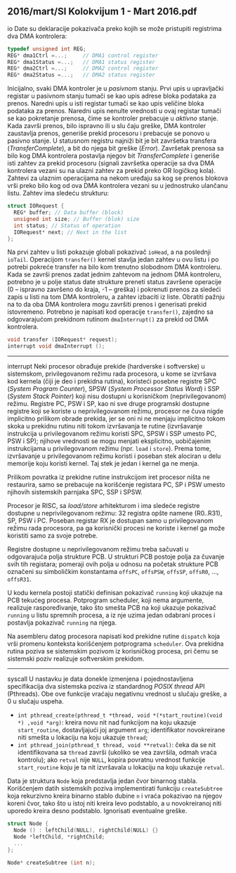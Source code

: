 2016/mart/SI Kolokvijum 1 - Mart 2016.pdf
--------------------------------------------------------------------------------
io
Date su deklaracije pokazivača preko kojih se može pristupiti registrima dva DMA kontrolera:
```cpp
typedef unsigned int REG;
REG* dma1Ctrl =...;     // DMA1 control register
REG* dma1Status =...;   // DMA1 status register
REG* dma2Ctrl =...;     // DMA2 control register
REG* dma2Status =...;   // DMA2 status register
```
Inicijalno,  svaki DMA kontroler je u *pasivnom*  stanju.  Prvi upis u upravljački registar u
pasivnom stanju tumači se kao upis adrese bloka podataka za prenos.  Naredni upis u isti
registar tumači se kao upis veličine bloka podataka za prenos. Naredni upis nenulte vrednosti
u ovaj registar tumači se kao pokretanje prenosa, čime se kontroler prebacuje u *aktivno* stanje.
Kada završi prenos,  bilo ispravno ili u slu
čaju greške,  DMA kontroler zaustavlja prenos,
generiše prekid procesoru i prebacuje se ponovo u pasivno stanje. U statusnom registru najniži
bit je bit završetka transfera (*TransferComplete*), a bit do njega bit greške (*Error*). Završetak
prenosa sa bilo kog DMA kontrolera postavlja njegov bit *TransferComplete*  i generiše isti
zahtev za prekid procesoru (signali završetka operacije sa dva DMA kontrolera vezani su na
ulazni zahtev za prekid preko OR logičkog kola).
Zahtevi za ulaznim operacijama na nekom uređaju sa kog se prenos blokova vrši preko bilo
kog od ova DMA kontrolera vezani su u jednostruko ulančanu listu.  Zahtev ima sledeću
strukturu:
```cpp
struct IORequest {
  REG* buffer; // Data buffer (block)
  unsigned int size; // Buffer (blok) size
  int status; // Status of operation
  IORequest* next; // Next in the list
};
```
Na prvi zahtev u listi pokazuje globali pokazivač `ioHead`, a na poslednji `ioTail`. Operacijom
`transfer()` kernel stavlja jedan zahtev u ovu listu i po potrebi pokreće transfer na bilo kom
trenutno slobodnom DMA kontroleru.  Kada se završi prenos zadat jednim zahtevom na
jednom DMA kontroleru,  potrebno je u polje status date strukture preneti status završene
operacije (0 –  ispravno završeno do kraja,  -1 –  greška)  i pokrenuti prenos za sledeći zapis u
listi na tom DMA kontroleru,  a zahtev izbaciti iz liste.  Obratiti pažnju na to da oba DMA
kontrolera mogu završiti prenos i generisati prekid istovremeno.
Potrebno je napisati kod operacije `transfer()`,  zajedno sa odgovarajućom prekidnom
rutinom `dmaInterrupt()` za prekid od DMA kontrolera.
```cpp
void transfer (IORequest* request);
interrupt void dmaInterrupt ();
```

--------------------------------------------------------------------------------
interrupt
Neki procesor obrađuje prekide (hardverske i softverske)  u sistemskom,  privilegovanom
režimu rada procesora, u kome se izvršava kod kernela (čiji je deo i prekidna rutina), koristeći
posebne registre SPC (*System Program Counter*),  SPSW (*System Processor Status Word*)  i
SSP (*System Stack Pointer*)  koji nisu dostupni u korisničkom (neprivilegovanom)  režimu.
Registre PC,  PSW i SP,  kao ni sve druge programski dostupne registre koji se koriste u
neprivilegovanom režimu,  procesor ne čuva nigde implicitno prilikom obrade prekida,  jer se
oni ni ne menjaju implicitno tokom skoka u prekidnu rutinu niti tokom izvršavanja te rutine
(izvršavanje instrukcija u privilegovanom režimu koristi SPC, SPSW i SSP umesto PC, PSW
i SP);   njihove vrednosti se mogu menjati eksplicitno,   uobičajenim instrukcijama u
privilegovanom režimu (npr. `load`  i `store`).  Prema tome,  izvršavanje u privilegovanom
režimu koristi i poseban stek alociran u delu memorije koju koristi kernel. Taj stek je jedan i
kernel ga ne menja.

Prilikom povratka iz prekidne rutine instrukcijom iret procesor ništa ne restaurira,  samo se
prebacuje na korišćenje registara PC,  SP i PSW umesto njihovih sistemskih parnjaka SPC,
SSP i SPSW.

Procesor je RISC,   sa *load/store*   arhitekturom i ima sledeće registre dostupne u
neprivilegovanom režimu:  32 registra opšte namene (R0..R31),  SP,  PSW i PC.  Poseban
registar RX je dostupan samo u privilegovanom režimu rada procesora,  pa ga korisnički
procesi ne koriste i kernel ga može koristiti samo za svoje potrebe.

Registre dostupne u neprivilegovanom režimu treba sačuvati u odgovarajuća polja strukture
PCB.  U strukturi PCB postoje polja za čuvanje svih tih registara;  pomeraji ovih polja u
odnosu na početak strukture PCB označeni su simboličkim konstantama `offsPC`, `offsPSW`, `offsSP`, `offsR0`, ..., `offsR31`.

U kodu kernela postoji statički definisan pokazivač `running`  koji ukazuje na PCB tekućeg
procesa.  Potprogram scheduler,  koji nema argumente,  realizuje raspoređivanje,  tako što
smešta PCB na koji ukazuje pokazivač `running` u listu spremnih procesa, a iz nje uzima jedan
odabrani proces i postavlja pokazivač `running` na njega.

Na asembleru datog procesora napisati kod prekidne rutine `dispatch`  koja vrši promenu
konteksta korišćenjem potprograma `scheduler`.  Ova prekidna rutina poziva se sistemskim
pozivom iz korisničkog procesa, pri čemu se sistemski poziv realizuje softverskim prekidom.

--------------------------------------------------------------------------------
syscall
U nastavku je data donekle izmenjena i pojednostavljena specifikacija dva sistemska poziva iz
standardnog *POSIX thread*  API (Pthreads).  Obe ove funkcije vraćaju negativnu vrednost u slučaju greške, a 0 u slučaju uspeha.

- `int pthread_create(pthread_t *thread, void *(*start_routine)(void *) ,void *arg)`:   kreira novu nit nad funkcijom na koju ukazuje `start_routine`, dostavljajući joj argument `arg`;  identifikator novokreirane niti smešta u lokaciju na koju ukazuje `thread`;
- `int pthread_join(pthread_t thread, void **retval)`: čeka da se nit
identifikovana sa `thread`  završi (ukoliko se vea završila,  odmah vraća kontrolu);  ako
`retval`  nije `NULL`,  kopira povratnu vrednost funkcije `start_routine`  koju je ta nit
izvršavala u lokaciju na koju ukazuje `retval`.

Data je struktura `Node`  koja predstavlja jedan čvor binarnog stabla.  Korišćenjem datih
sistemskih poziva implementirati funkciju `createSubtree`  koja rekurzivno kreira binarno
stablo dubine `n`  i vraća pokazivao na njegov koreni čvor,  tako što u istoj niti kreira levo
podstablo, a u novokreiranoj niti uporedo kreira desno podstablo. Ignorisati eventualne greške.
```cpp
struct Node {
  Node () : leftChild(NULL), rightChild(NULL) {}
  Node *leftChild, *rightChild;
  ...
};

Node* createSubtree (int n);
```
